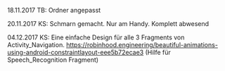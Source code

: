 18.11.2017 TB: Ordner angepasst

20.11.2017 KS: Schmarn gemacht. Nur am Handy. Komplett abwesend

04.12.2017 KS: Eine einfache Design für alle 3 Fragments von Activity_Navigation. 
           https://robinhood.engineering/beautiful-animations-using-android-constraintlayout-eee5b72ecae3 (Hilfe für Speech_Recognition    Fragment)
